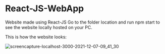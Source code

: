# React-JS-WebApp

Website made using React-JS
Go to the folder location and run npm start to see the website locally hosted on your PC.

This is how the website looks:

![screencapture-localhost-3000-2021-12-07-09_41_30](https://user-images.githubusercontent.com/66168933/144964946-817269e6-e0a2-40de-8b02-a806ad9ef5b8.png)
